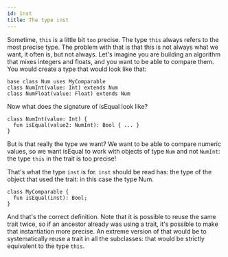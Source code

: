 ```yaml
---
id: inst
title: The type inst
---
```


Sometime, `this` is a little bit `too` precise. The type `this` always refers to the most precise type. The problem with that is that this is not always what we want, it often is, but not always.
Let's imagine you are building an algorithm that mixes integers and floats, and you want to be able to compare them. You would create a type that would look like that:

```
base class Num uses MyComparable
class NumInt(value: Int) extends Num
class NumFloat(value: Float) extends Num
```

Now what does the signature of isEqual look like?

```
class NumInt(value: Int) {
  fun isEqual(value2: NumInt): Bool { ... }
}
```

But is that really the type we want? We want to be able to compare numeric values, so we want isEqual to work with objects of type `Num` and not `NumInt`: the type `this` in the trait is too precise!

That's what the type `inst` is for. `inst` should be read has: the type of the object that used the trait: in this case the type Num.

```
class MyComparable {
  fun isEqual(inst): Bool;
}
```

And that's the correct definition. Note that it is possible to reuse the same trait twice, so if an ancestor already was using a trait, it's possible to make that instantiation more precise. An extreme version of that would be to systematically reuse a trait in all the subclasses: that would be strictly equivalent to the type `this`.
